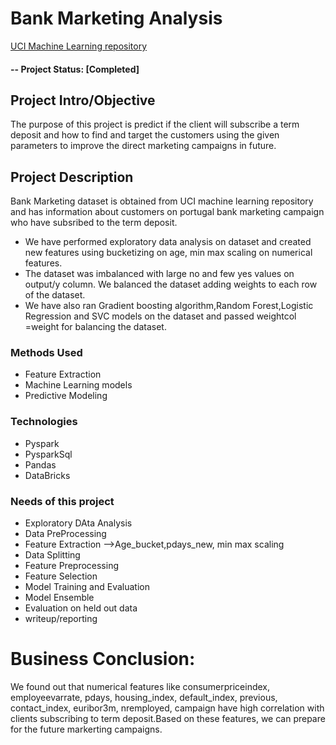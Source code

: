 # Bank Marketing Analysis
[UCI Machine Learning repository](https://archive.ics.uci.edu/ml/datasets/bank+marketing)

#### -- Project Status: [Completed]

## Project Intro/Objective
The purpose of this project is predict if the client will subscribe a term deposit and how to find and target the customers
using the given parameters to improve the direct marketing campaigns in future.

## Project Description
Bank Marketing dataset is obtained from UCI machine learning repository and has information about customers on portugal bank marketing campaign who have subsribed to the term deposit.

* We have performed exploratory data analysis on dataset and created new features using bucketizing on age, min max scaling on   numerical features.
* The dataset was imbalanced with large no and few yes values on output/y column. We balanced the dataset adding weights to     each row of the dataset.
* We have also ran Gradient boosting algorithm,Random Forest,Logistic Regression and SVC models on the dataset and passed        weightcol =weight for balancing the dataset.

### Methods Used
* Feature Extraction
* Machine Learning models
* Predictive Modeling 


### Technologies
* Pyspark
* PysparkSql
* Pandas
* DataBricks

### Needs of this project
- Exploratory DAta Analysis
- Data PreProcessing 
- Feature Extraction -->Age_bucket,pdays_new, min max scaling
- Data Splitting
- Feature Preprocessing
- Feature Selection
- Model Training and Evaluation
- Model Ensemble
- Evaluation on held out data
- writeup/reporting

# Business Conclusion:
We found out that numerical features like consumerpriceindex, employeevarrate, pdays, housing_index, default_index, previous, contact_index, euribor3m, nremployed, campaign have high correlation with clients subscribing to term deposit.Based on these features, we can prepare for the future markerting campaigns.
